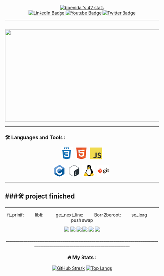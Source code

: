 
   <div id="header" align="center">
  <div id="badges">
 <a href="https://github.com/oakoudad/badge42"><img src="https://badge.mediaplus.ma/binary/bbenidar" alt="bbenidar's 42 stats" /></a>
</div>
 </div> 
 
 

 
 
 
<div id="header" align="center">
<div id="badges">
  <a href = "https://www.linkedin.com/in/brahim-benidar/" ><img src="https://img.shields.io/badge/LinkedIn-blue?style=for-the-badge&logo=linkedin&logoColor=white" alt="LinkedIn Badge"/> </a>
  <a href = "https://www.facebook.com/ibrahim.benidar.3" ><img src="https://img.shields.io/badge/Facebook-blue?logo=facebook&logoColor=white&style=for-the-badge" alt="Youtube Badge"/> </a>
  <a href="https://twitter.com/bhm_beni" ><img src="https://img.shields.io/badge/Twitter-blue?style=for-the-badge&logo=twitter&logoColor=white" alt="Twitter Badge"/> </a>
</div>
</div>


---


<div id="header" align="center">
<img src="https://komarev.com/ghpvc/?username=bbenidar&style=flat-square&color=blue" alt=""/>
  </div>
<div align="center">
  <img src="https://media.giphy.com/media/SWoSkN6DxTszqIKEqv/giphy.gif" width="600" height="300"/>
</div>


---

### :hammer_and_wrench: Languages and Tools :
<div id="header" align="center" >
  <img src="https://github.com/devicons/devicon/blob/master/icons/css3/css3-plain-wordmark.svg"  title="CSS3" alt="CSS" width="40" height="40"/>&nbsp;
  <img src="https://github.com/devicons/devicon/blob/master/icons/html5/html5-original.svg" title="HTML5" alt="HTML" width="40" height="40"/>&nbsp;
  <img src="https://github.com/devicons/devicon/blob/master/icons/javascript/javascript-original.svg" title="JavaScript" alt="JavaScript" width="40" height="40"/>&nbsp;

  <img src="https://github.com/devicons/devicon/blob/master/icons/c/c-original.svg" title="C"  alt="C" width="40" height="40"/>&nbsp;
  <img src="https://github.com/devicons/devicon/blob/master/icons/bash/bash-original.svg" title="bash" alt="bash" width="40" height="40"/>&nbsp;
  <img src="https://github.com/devicons/devicon/blob/master/icons/linux/linux-original.svg" title="linux" alt="linux" width="40" height="40"/>&nbsp;
  <img src="https://github.com/devicons/devicon/blob/master/icons/git/git-original-wordmark.svg" title="Git" alt="Git" width="40" height="40"/>&nbsp;
</div>

---
###:hammer_and_wrench: project finiched 
---
<div id="header" align="center" >
   
   _______________________________________________________________________________________________________________________________
<!--    ft_printf:
<div class="" style="max-width: 20%;max-height: 20%;display: inline-block;">
<img src="https://media.giphy.com/media/XnvsZKYROFLHXCc9jk/giphy.gif" width="200" 
     height="50" alt="bbenidar's 42 ft_printf Score" />
   </div>
 -->
  <p> ft_printf:    &nbsp;&nbsp;&nbsp;&nbsp;&nbsp;&nbsp;&nbsp;   libft:  &nbsp;&nbsp;&nbsp;&nbsp;&nbsp; &nbsp;&nbsp; get_next_line:  &nbsp;&nbsp;&nbsp;&nbsp;&nbsp;&nbsp;&nbsp;   Born2beroot:  &nbsp;&nbsp;&nbsp;&nbsp;&nbsp;&nbsp;&nbsp; so_long  &nbsp;&nbsp;&nbsp;&nbsp;&nbsp;&nbsp;&nbsp; push swap<p/>
 <p float="left">
  <img src="https://media.giphy.com/media/XnvsZKYROFLHXCc9jk/giphy.gif" width="100" />
  <img src="https://media.giphy.com/media/2AkkbXTn2X2Sn7HLJB/giphy.gif" width="100" /> 
  <img src="https://media.giphy.com/media/3ck0CjVQBAvwaJiKEL/giphy.gif" width="100" />
  <img src="https://media.giphy.com/media/dFSDDutkscTkp9bMo8/giphy.gif" width="100" />
  <img src="https://media.giphy.com/media/3ck0CjVQBAvwaJiKEL/giphy.gif" width="100" />
  <img src="https://media.giphy.com/media/XnvsZKYROFLHXCc9jk/giphy.gif" width="100" />
</p>
   _______________________________________________________________________________________________________________________________
  


### :fire: My Stats :
[![GitHub Streak](http://github-readme-streak-stats.herokuapp.com?user=bbenidar)](https://git.io/streak-stats)
[![Top Langs](https://github-readme-stats.vercel.app/api/top-langs/?username=bbenidar&layout=compact&theme=vision-friendly-dark)](https://github.com/anuraghazra/github-readme-stats)
